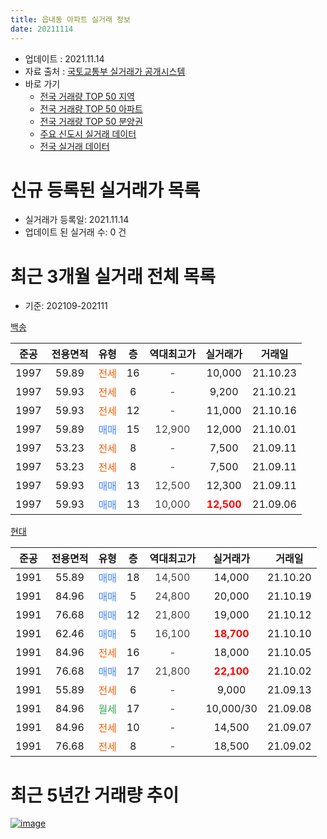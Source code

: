 ```yaml
---
title: 읍내동 아파트 실거래 정보
date: 20211114
---
```


* 업데이트 : 2021.11.14
* 자료 출처 : [국토교통부 실거래가 공개시스템](http://rt.molit.go.kr)
* 바로 가기
    * [전국 거래량 TOP 50 지역](https://apt-info.github.io/apt-trade-info/tr)
    * [전국 거래량 TOP 50 아파트](https://apt-info.github.io/apt-trade-info/ta)
    * [전국 거래량 TOP 50 분양권](https://apt-info.github.io/apt-trade-info/tb)
    * [주요 신도시 실거래 데이터](https://apt-info.github.io/apt-trade-info/newtown)
    * [전국 실거래 데이터](https://apt-info.github.io/apt-trade-info/all)



<script async src="https://pagead2.googlesyndication.com/pagead/js/adsbygoogle.js"></script>
<!-- 기본광고 -->
<ins class="adsbygoogle"
     style="display:block"
     data-ad-client="ca-pub-1142216861245946"
     data-ad-slot="4805727019"
     data-ad-format="auto"
     data-full-width-responsive="true"></ins>
<script>
     (adsbygoogle = window.adsbygoogle || []).push({});
</script>


# 신규 등록된 실거래가 목록

* 실거래가 등록일: 2021.11.14
* 업데이트 된 실거래 수: 0 건




<script async src="https://pagead2.googlesyndication.com/pagead/js/adsbygoogle.js"></script>
<!-- 기본광고 -->
<ins class="adsbygoogle"
     style="display:block"
     data-ad-client="ca-pub-1142216861245946"
     data-ad-slot="4805727019"
     data-ad-format="auto"
     data-full-width-responsive="true"></ins>
<script>
     (adsbygoogle = window.adsbygoogle || []).push({});
</script>


# 최근 3개월 실거래 전체 목록
* 기준: 202109-202111


[백송](https://search.naver.com/search.naver?query=%EB%B0%B1%EC%86%A1)

|준공|전용면적|유형|층|역대최고가|실거래가|거래일|
|:---:|:---:|:---:|:---:|:---:|:---:|:---:|
|1997|59.89|<span style="color:#FF5A00">전세</span>|16|<span style="color:#444444">-</span>|10,000|21.10.23|
|1997|59.93|<span style="color:#FF5A00">전세</span>|6|<span style="color:#444444">-</span>|9,200|21.10.21|
|1997|59.93|<span style="color:#FF5A00">전세</span>|12|<span style="color:#444444">-</span>|11,000|21.10.16|
|1997|59.89|<span style="color:#4285F3">매매</span>|15|<span style="color:#444444">12,900</span>|12,000|21.10.01|
|1997|53.23|<span style="color:#FF5A00">전세</span>|8|<span style="color:#444444">-</span>|7,500|21.09.11|
|1997|53.23|<span style="color:#FF5A00">전세</span>|8|<span style="color:#444444">-</span>|7,500|21.09.11|
|1997|59.93|<span style="color:#4285F3">매매</span>|13|<span style="color:#444444">12,500</span>|12,300|21.09.11|
|1997|59.93|<span style="color:#4285F3">매매</span>|13|<span style="color:#444444">10,000</span>|<b><span style="color:#FF0000">12,500</span></b>|21.09.06|

[현대](https://search.naver.com/search.naver?query=%ED%98%84%EB%8C%80)

|준공|전용면적|유형|층|역대최고가|실거래가|거래일|
|:---:|:---:|:---:|:---:|:---:|:---:|:---:|
|1991|55.89|<span style="color:#4285F3">매매</span>|18|<span style="color:#444444">14,500</span>|14,000|21.10.20|
|1991|84.96|<span style="color:#4285F3">매매</span>|5|<span style="color:#444444">24,800</span>|20,000|21.10.19|
|1991|76.68|<span style="color:#4285F3">매매</span>|12|<span style="color:#444444">21,800</span>|19,000|21.10.12|
|1991|62.46|<span style="color:#4285F3">매매</span>|5|<span style="color:#444444">16,100</span>|<b><span style="color:#FF0000">18,700</span></b>|21.10.10|
|1991|84.96|<span style="color:#FF5A00">전세</span>|16|<span style="color:#444444">-</span>|18,000|21.10.05|
|1991|76.68|<span style="color:#4285F3">매매</span>|17|<span style="color:#444444">21,800</span>|<b><span style="color:#FF0000">22,100</span></b>|21.10.02|
|1991|55.89|<span style="color:#FF5A00">전세</span>|6|<span style="color:#444444">-</span>|9,000|21.09.13|
|1991|84.96|<span style="color:#34A853">월세</span>|17|<span style="color:#444444">-</span>|10,000/30|21.09.08|
|1991|84.96|<span style="color:#FF5A00">전세</span>|10|<span style="color:#444444">-</span>|14,500|21.09.07|
|1991|76.68|<span style="color:#FF5A00">전세</span>|8|<span style="color:#444444">-</span>|18,500|21.09.02|



<script async src="https://pagead2.googlesyndication.com/pagead/js/adsbygoogle.js"></script>
<!-- 기본광고 -->
<ins class="adsbygoogle"
     style="display:block"
     data-ad-client="ca-pub-1142216861245946"
     data-ad-slot="4805727019"
     data-ad-format="auto"
     data-full-width-responsive="true"></ins>
<script>
     (adsbygoogle = window.adsbygoogle || []).push({});
</script>


# 최근 5년간 거래량 추이


<div style="width:100%;">
    <canvas id="deal_progress" height="200"></canvas>
</div>

<script>
new Chart(document.getElementById("deal_progress"), {
    type: 'line',
    data: {
        labels: ['16.01','16.02','16.03','16.04','16.05','16.06','16.07','16.08','16.09','16.10','16.11','16.12','17.01','17.02','17.03','17.04','17.05','17.06','17.07','17.08','17.09','17.10','17.11','17.12','18.01','18.02','18.03','18.04','18.05','18.06','18.07','18.08','18.09','18.10','18.11','18.12','19.01','19.02','19.03','19.04','19.05','19.06','19.07','19.08','19.09','19.10','19.11','19.12','20.01','20.02','20.03','20.04','20.05','20.06','20.07','20.08','20.09','20.10','20.11','20.12','21.01','21.02','21.03','21.04','21.05','21.06','21.07','21.08','21.09','21.10'],
        datasets: [{
            label: '매매/분양권',
            data: [9,6,19,6,7,17,6,6,3,11,13,5,6,13,8,11,10,16,9,8,4,5,11,3,7,4,12,10,4,6,8,5,8,10,6,6,4,7,4,1,4,2,5,6,7,6,9,11,13,11,10,12,25,16,10,8,11,7,6,5,5,8,17,10,8,8,9,4,2,6],
            borderColor: "rgba(66, 133, 243, 1)",
            backgroundColor: "rgba(66, 133, 243, 0.05)",
            borderWidth: 1,
            pointRadius: 0,
            fill: false,
            lineTension: 0
        },{
            label: '전/월세',
            data: [3,4,5,3,7,2,5,3,2,3,6,1,3,4,3,5,2,4,2,8,5,3,2,4,5,3,6,5,3,2,3,1,4,4,2,0,2,2,2,2,1,2,1,3,0,5,2,2,4,5,2,2,7,7,4,6,6,7,4,5,0,4,10,4,4,7,7,6,6,4],
            borderColor: "rgba(255, 90, 0, 1)",
            backgroundColor: "rgba(255, 90, 0, 0.05)",
            borderWidth: 1,
            pointRadius: 0,
            fill: false,
            lineTension: 0
        },{
            label: '합계',
            data: [12,10,24,9,14,19,11,9,5,14,19,6,9,17,11,16,12,20,11,16,9,8,13,7,12,7,18,15,7,8,11,6,12,14,8,6,6,9,6,3,5,4,6,9,7,11,11,13,17,16,12,14,32,23,14,14,17,14,10,10,5,12,27,14,12,15,16,10,8,10],
            borderColor: "rgba(0, 0, 0, 1)",
            backgroundColor: "rgba(0, 0, 0, 0.03)",
            borderWidth: 0.1,
            pointRadius: 0,
            fill: true,
            lineTension: 0
        }
        ]
    },
    options: {
        responsive: true,
        title: {
            display: false
        },
        tooltips: {
            mode: 'index',
            intersect: false
        },
        hover: {
            mode: 'nearest',
            intersect: true
        },
        scales: {
            xAxes: [{
                display: true,
                scaleLabel: {
                    display: true,
                    labelString: '년/월'
                }
            }],
            yAxes: [{
                display: true,
                ticks: {
                    suggestedMin: 0,
                },
                scaleLabel: {
                    display: true,
                    labelString: '실거래 수'
                }
            }]
        }
    }
});

</script>


[![image](https://apt-info.github.io/images/2020-01-03-apt-trade-info/1024x500.png)](https://play.google.com/store/apps/details?id=com.aptinfo.apttradeinfo)


